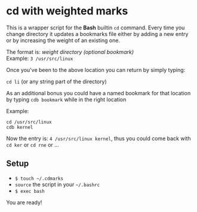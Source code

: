 cd with weighted marks
======================

This is a wrapper script for the **Bash** builtin `cd` command.
Every time you change directory it updates a bookmarks file either by adding a
new entry or by increasing the weight of an existing one.

The format is: _weight directory (optional bookmark)_  
Example: `3 /usr/src/linux`

Once you've been to the above location you can return by simply typing:

`cd li` (or any string part of the directory)

As an additional bonus you could have a named bookmark for that location by
typing `cdb bookmark` while in the right location

Example:
```
cd /usr/src/linux
cdb kernel
```

Now the entry is: `4 /usr/src/linux kernel`, thus you could come back with
`cd ker` or `cd rne` or ...

Setup
-----

* `$ touch ~/.cdmarks`
* `source` the script in your `~/.bashrc`
* `$ exec bash`

You are ready!
